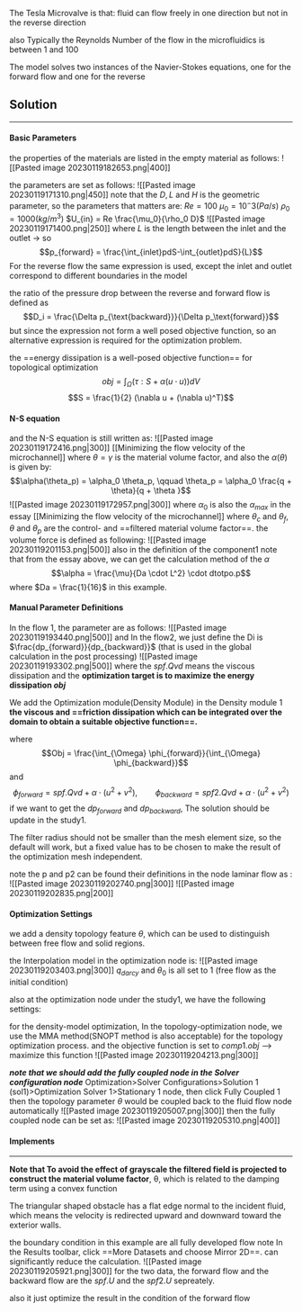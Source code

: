 The Tesla Microvalve is that: 
fluid can flow freely in one direction but not in the reverse direction

also Typically the Reynolds Number of the flow in the microfluidics is between 1 and 100

The model solves two instances of the Navier-Stokes equations, one for the forward flow and one for the reverse

## Solution
---
#### Basic Parameters
the properties of the materials are listed in the empty material as follows:
![[Pasted image 20230119182653.png|400]]

the parameters are set as follows:
![[Pasted image 20230119171310.png|450]]
note that the $D,L$ and $H$ is the geometric parameter, so the parameters that matters are: 
$Re = 100$
$\mu_0 = 10^-3(Pa/s)$
$\rho_0 = 1000(kg/m^3)$
$U_{in} = Re \frac{\mu_0}{\rho_0 D}$
![[Pasted image 20230119171400.png|250]]
where $L$ is the  length between the inlet and the outlet -> so 
$$p_{forward} = \frac{\int_{inlet}pdS-\int_{outlet}pdS}{L}$$
For the reverse flow the same expression is used, except the inlet and outlet correspond to different boundaries in the model

the ratio of the pressure drop between the reverse and forward flow is defined as 
$$D_i = \frac{\Delta p_{\text{backward}}}{\Delta p_\text{forward}}$$
but since the expression not form a well posed objective function, so an alternative expression is required for the optimization problem.

the ==energy dissipation is a well-posed objective function== for topological optimization
$$obj = \int_\Omega (\tau : S + \alpha (u\cdot u))dV$$
$$S = \frac{1}{2} (\nabla u  + (\nabla u)^T)$$
#### N-S equation
and the N-S equation is still written as: 
![[Pasted image 20230119172416.png|300]]
[[Minimizing the flow velocity of the microchannel]]
where $\theta = \gamma$ is the material volume factor, 
and also the $\alpha(\theta)$ is given by:
$$\alpha(\theta_p) = \alpha_0 \theta_p, \qquad \theta_p = \alpha_0 \frac{q + \theta}{q + \theta }$$
![[Pasted image 20230119172957.png|300]]
where $\alpha_0$ is also the $\alpha_{max}$ in the essay [[Minimizing the flow velocity of the microchannel]]
where $\theta_c$ and $\theta_f$, $\theta$ and $\theta_p$ are the control- and ==filtered material volume factor==.
the volume force is defined as following: 
![[Pasted image 20230119201153.png|500]]
also in the definition of the component1
note that from the essay above, we can get the calculation method of the $\alpha$
$$\alpha = \frac{\mu}{Da \cdot  L^2} \cdot dtotpo.p$$
where $Da = \frac{1}{16}$ in this example.

#### Manual Parameter Definitions
In the flow 1, the parameter are as follows:
![[Pasted image 20230119193440.png|500]]
and In the flow2, we just define the Di is $\frac{dp_{forward}}{dp_{backward}}$ (that is used  in the global calculation in the post processing)
![[Pasted image 20230119193302.png|500]]
where the $spf.Qvd$  means the viscous dissipation
and the **optimization target  is to maximize the energy dissipation $obj$**

We add the Optimization module(Density Module) in the Density module 1
**the viscous and ==friction dissipation which can be integrated over the domain to obtain a suitable
objective function==.**

where 
$$Obj = \frac{\int_{\Omega} \phi_{forward}}{\int_{\Omega} \phi_{backward}}$$
and 
$$\phi_{forward} = spf.Qvd + \alpha \cdot (u^2 + v^2), \qquad \phi_{backward} = spf2.Qvd + \alpha \cdot (u^2 + v^2)$$
if we want to get the $dp_{forward}$ and $dp_{backward}$,  The solution should be update in the study1.

The filter radius should not be smaller than the mesh element size, so the default will work, but a fixed value has to be chosen to make the result of the optimization mesh independent.

note the p and p2 can be found their definitions in the node laminar flow as : 
![[Pasted image 20230119202740.png|300]]
![[Pasted image 20230119202835.png|200]]

#### Optimization Settings
we add a density topology feature $\theta$, which can be used to distinguish between free flow and
solid regions.

the Interpolation model in the optimization node is: 
![[Pasted image 20230119203403.png|300]]
$q_{darcy} \text{ and } \theta_0$ is  all set to 1 (free flow as  the initial condition)

also at the optimization node under the study1, we have the following settings: 

for the density-model optimization, In the topology-optimization node, we use the MMA method(SNOPT method is also acceptable) for the topology optimization process.  and the objective function is set to $comp1.obj$ --> maximize this function 
![[Pasted image 20230119204213.png|300]]

***note that we should add the fully coupled node in the Solver configuration node***
Optimization>Solver Configurations>Solution 1 (sol1)>Optimization Solver 1>Stationary 1 node, then click Fully Coupled 1
then the topology parameter $\theta$ would be coupled back to the fluid flow node automatically
![[Pasted image 20230119205007.png|300]]
then the fully coupled node can be set as: 
![[Pasted image 20230119205310.png|400]]

#### Implements
---
**Note that To avoid the effect of grayscale the filtered field is projected to construct the material volume factor**, θ, which is related to the damping term using a convex function

The triangular shaped obstacle has a flat edge normal to the incident fluid, which means the velocity is redirected upward and downward toward the exterior walls.

the boundary condition in this example are all fully developed flow 
note In the Results toolbar, click ==More Datasets and choose Mirror 2D==.
can significantly reduce the calculation.
![[Pasted image 20230119205921.png|300]]
for the two data, the forward flow and the backward flow are the $spf.U$ and the $spf2.U$ sepreately.

also it just optimize the result in the condition of the forward flow